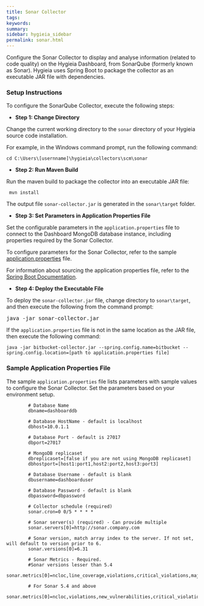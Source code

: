 ```yaml
---
title: Sonar Collector
tags:
keywords:
summary:
sidebar: hygieia_sidebar
permalink: sonar.html
---
```

Configure the Sonar Collector to display and analyse information (related to code quality) on the Hygieia Dashboard, from SonarQube (formerly known as Sonar).
Hygieia uses Spring Boot to package the collector as an executable JAR file with dependencies.

### Setup Instructions

To configure the SonarQube Collector, execute the following steps:

*   **Step 1: Change Directory**

Change the current working directory to the `sonar` directory of your Hygieia source code installation.

For example, in the Windows command prompt, run the following command:

```
cd C:\Users\[usernname]\hygieia\collectors\scm\sonar
```

*   **Step 2: Run Maven Build**

Run the maven build to package the collector into an executable JAR file:

```
 mvn install
```

The output file `sonar-collector.jar` is generated in the `sonar\target` folder.

*   **Step 3: Set Parameters in Application Properties File**

Set the configurable parameters in the `application.properties` file to connect to the Dashboard MongoDB database instance, including properties required by the Sonar Collector.

To configure parameters for the Sonar Collector, refer to the sample [application.properties](#sample-application-properties-file) file.

For information about sourcing the application properties file, refer to the [Spring Boot Documentation](http://docs.spring.io/spring-boot/docs/current-SNAPSHOT/reference/htmlsingle/#boot-features-external-config-application-property-files).

*   **Step 4: Deploy the Executable File**

To deploy the `sonar-collector.jar` file, change directory to `sonar\target`, and then execute the following from the command prompt:

<pre code="">java -jar sonar-collector.jar </pre>

If the `application.properties` file is not in the same location as the JAR file, then execute the following command:

```
java -jar bitbucket-collector.jar --spring.config.name=bitbucket --spring.config.location=[path to application.properties file]
```

### Sample Application Properties File

The sample `application.properties` file lists parameters with sample values to configure the Sonar Collector. Set the parameters based on your environment setup.

```properties
		# Database Name
		dbname=dashboarddb

		# Database HostName - default is localhost
		dbhost=10.0.1.1

		# Database Port - default is 27017
		dbport=27017

		# MongoDB replicaset
		dbreplicaset=[false if you are not using MongoDB replicaset]
		dbhostport=[host1:port1,host2:port2,host3:port3]

		# Database Username - default is blank
		dbusername=dashboarduser

		# Database Password - default is blank
		dbpassword=dbpassword

		# Collector schedule (required)
		sonar.cron=0 0/5 * * * *

		# Sonar server(s) (required) - Can provide multiple
		sonar.servers[0]=http://sonar.company.com
		
		# Sonar version, match array index to the server. If not set, will default to version prior to 6.
		sonar.versions[0]=6.31
		
		# Sonar Metrics - Required. 
		#Sonar versions lesser than 5.4
		sonar.metrics[0]=ncloc,line_coverage,violations,critical_violations,major_violations,blocker_violations,violations_density,sqale_index,test_success_density,test_failures,test_errors,tests
		
		# For Sonar 5.4 and above
		sonar.metrics[0]=ncloc,violations,new_vulnerabilities,critical_violations,major_violations,blocker_violations,tests,test_success_density,test_errors,test_failures,coverage,line_coverage,sqale_index,alert_status,quality_gate_details

```
